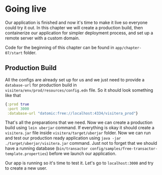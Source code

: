 # Going live

Our application is finished and now it's time to make it live so everyone could try it out. In this chapter we will create a production build, then containerize our application for simpler deployment process, and set up a remote server with a custom domain. 

Code for the beginning of this chapter can be found in  `app/chapter-07/start` folder.

## Production Build

All the configs are already set up for us and we just need to provide a `database-url` for production build in `visitera/env/prod/resources/config.edn` file. So it should look something like that 

```clojure
{:prod true
 :port 3000
 :database-url "datomic:free://localhost:4334/visitera_prod"}
``` 

That's all the preparations that we need. Now we can create a production build using `lein uberjar` command. If everything is okay it should create a `visitera.jar` file inside `visitera/target/uberjar` folder. Now we can run and test our production ready application using `java -jar ./target/uberjar/visitera.jar` command. Just not to forget that we should have a running database (`bin/transactor config/samples/free-transactor-template.properties`) before we launch our application.

Our app is running so it's time to test it. Let's go to `localhost:3000` and try to create a new user.
<!--stackedit_data:
eyJoaXN0b3J5IjpbLTE0MDI3MTkzOSwyMDA1NDAyNzEyXX0=
-->